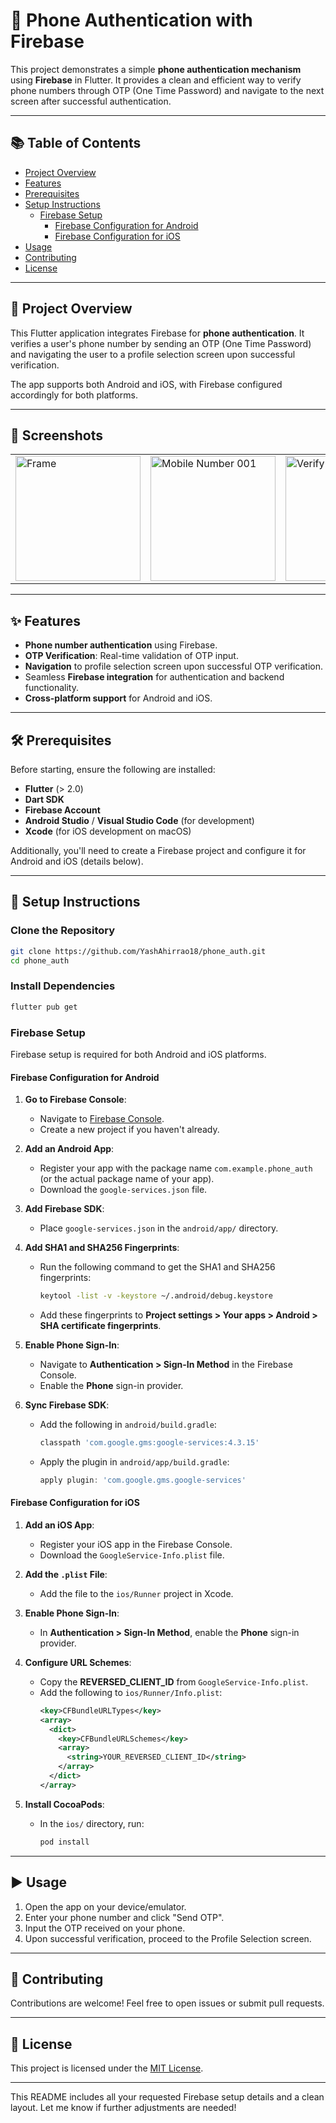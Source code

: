 # 📱 Phone Authentication with Firebase  

This project demonstrates a simple **phone authentication mechanism** using **Firebase** in Flutter. It provides a clean and efficient way to verify phone numbers through OTP (One Time Password) and navigate to the next screen after successful authentication.  

---

## 📚 Table of Contents  

- [Project Overview](#project-overview)  
- [Features](#features)  
- [Prerequisites](#prerequisites)  
- [Setup Instructions](#setup-instructions)  
  - [Firebase Setup](#firebase-setup)  
    - [Firebase Configuration for Android](#firebase-configuration-for-android)  
    - [Firebase Configuration for iOS](#firebase-configuration-for-ios)  
- [Usage](#usage)  
- [Contributing](#contributing)  
- [License](#license)  

---

## 📝 Project Overview  

This Flutter application integrates Firebase for **phone authentication**. It verifies a user's phone number by sending an OTP (One Time Password) and navigating the user to a profile selection screen upon successful verification.  

The app supports both Android and iOS, with Firebase configured accordingly for both platforms.  

---

## 🎨 Screenshots  

<table>
  <tr>
    <td><img src="https://github.com/user-attachments/assets/7cb5d4a6-f647-4703-a0d0-05f5c7618ec7" alt="Frame" width="200"/></td>
    <td><img src="https://github.com/user-attachments/assets/b6d45513-7a0e-4a13-acb0-225db3eb3f7e" alt="Mobile Number 001" width="200"/></td>
    <td><img src="https://github.com/user-attachments/assets/9abeb290-7640-4b06-b5d4-3276f6c09215" alt="Verify Phone" width="200"/></td>
    <td><img src="https://github.com/user-attachments/assets/ff26b94f-0676-4eb5-ba42-da1bed5fb913" alt="Profile Selection" width="200"/></td>
    <td><img src="https://github.com/user-attachments/assets/18b40df5-d81e-4444-8f93-f2683d69b3e4" alt="Profile Selection 001" width="200"/></td>
  </tr>
</table>  

---

## ✨ Features  

- **Phone number authentication** using Firebase.  
- **OTP Verification**: Real-time validation of OTP input.  
- **Navigation** to profile selection screen upon successful OTP verification.  
- Seamless **Firebase integration** for authentication and backend functionality.  
- **Cross-platform support** for Android and iOS.  

---

## 🛠 Prerequisites  

Before starting, ensure the following are installed:  

- **Flutter** (> 2.0)  
- **Dart SDK**  
- **Firebase Account**  
- **Android Studio** / **Visual Studio Code** (for development)  
- **Xcode** (for iOS development on macOS)  

Additionally, you'll need to create a Firebase project and configure it for Android and iOS (details below).  

---

## 🚀 Setup Instructions  

### Clone the Repository  

```bash  
git clone https://github.com/YashAhirrao18/phone_auth.git  
cd phone_auth  
```  

### Install Dependencies  

```bash  
flutter pub get  
```  

### Firebase Setup  

Firebase setup is required for both Android and iOS platforms.  

#### Firebase Configuration for Android  

1. **Go to Firebase Console**:  
   - Navigate to [Firebase Console](https://console.firebase.google.com).  
   - Create a new project if you haven't already.  

2. **Add an Android App**:  
   - Register your app with the package name `com.example.phone_auth` (or the actual package name of your app).  
   - Download the `google-services.json` file.  

3. **Add Firebase SDK**:  
   - Place `google-services.json` in the `android/app/` directory.  

4. **Add SHA1 and SHA256 Fingerprints**:  
   - Run the following command to get the SHA1 and SHA256 fingerprints:  
     ```bash  
     keytool -list -v -keystore ~/.android/debug.keystore  
     ```  
   - Add these fingerprints to **Project settings > Your apps > Android > SHA certificate fingerprints**.  

5. **Enable Phone Sign-In**:  
   - Navigate to **Authentication > Sign-In Method** in the Firebase Console.  
   - Enable the **Phone** sign-in provider.  

6. **Sync Firebase SDK**:  
   - Add the following in `android/build.gradle`:  
     ```gradle  
     classpath 'com.google.gms:google-services:4.3.15'  
     ```  
   - Apply the plugin in `android/app/build.gradle`:  
     ```gradle  
     apply plugin: 'com.google.gms.google-services'  
     ```  

#### Firebase Configuration for iOS  

1. **Add an iOS App**:  
   - Register your iOS app in the Firebase Console.  
   - Download the `GoogleService-Info.plist` file.  

2. **Add the `.plist` File**:  
   - Add the file to the `ios/Runner` project in Xcode.  

3. **Enable Phone Sign-In**:  
   - In **Authentication > Sign-In Method**, enable the **Phone** sign-in provider.  

4. **Configure URL Schemes**:  
   - Copy the **REVERSED_CLIENT_ID** from `GoogleService-Info.plist`.  
   - Add the following to `ios/Runner/Info.plist`:  
     ```xml  
     <key>CFBundleURLTypes</key>  
     <array>  
       <dict>  
         <key>CFBundleURLSchemes</key>  
         <array>  
           <string>YOUR_REVERSED_CLIENT_ID</string>  
         </array>  
       </dict>  
     </array>  
     ```  

5. **Install CocoaPods**:  
   - In the `ios/` directory, run:  
     ```bash  
     pod install  
     ```  

---

## ▶️ Usage  

1. Open the app on your device/emulator.  
2. Enter your phone number and click "Send OTP".  
3. Input the OTP received on your phone.  
4. Upon successful verification, proceed to the Profile Selection screen.  

---

## 🤝 Contributing  

Contributions are welcome! Feel free to open issues or submit pull requests.  

---

## 📜 License  

This project is licensed under the [MIT License](LICENSE).  

--- 

This README includes all your requested Firebase setup details and a clean layout. Let me know if further adjustments are needed!
